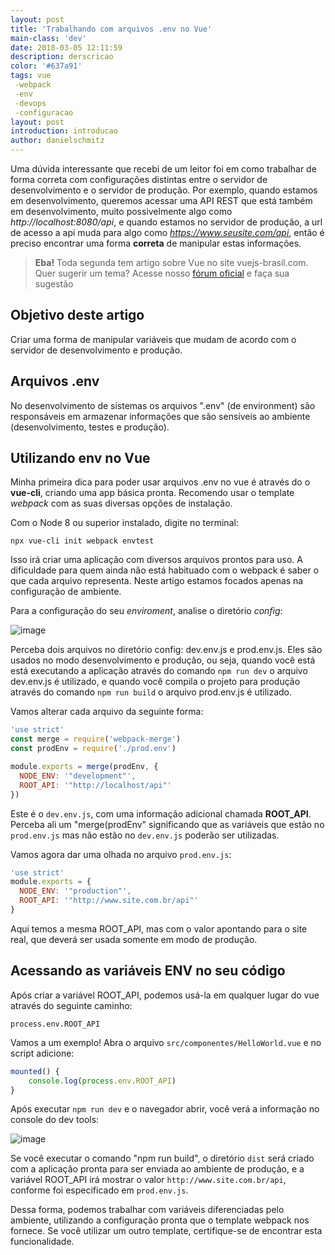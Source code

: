 ```yaml
---
layout: post
title: 'Trabalhando com arquivos .env no Vue'
main-class: 'dev'
date: 2018-03-05 12:11:59 
description: derscricao
color: '#637a91'
tags: vue
 -webpack
 -env
 -devops
 -configuracao
layout: post
introduction: introducao
author: danielschmitz
---
```


Uma dúvida interessante que recebi de um leitor foi em como trabalhar de forma correta com configurações distintas entre o servidor de desenvolvimento e o servidor de produção. Por exemplo, quando estamos em desenvolvimento, queremos acessar uma API REST que está também em desenvolvimento, muito possivelmente algo como *http://localhost:8080/api*, e quando estamos no servidor de produção, a url de acesso a api muda para algo como *https://www.seusite.com/api*, então é preciso encontrar uma forma **correta** de manipular estas informações.

> **Eba!** Toda segunda tem artigo sobre Vue no site vuejs-brasil.com. Quer sugerir um tema? Acesse nosso [fórum oficial](https://github.com/vuejs-br/forum/issues/7) e faça sua sugestão

## Objetivo deste artigo
Criar uma forma de manipular variáveis que mudam de acordo com o servidor de desenvolvimento e produção.

## Arquivos .env
No desenvolvimento de sistemas os arquivos ".env" (de environment) são responsáveis em armazenar informações que são sensíveis ao ambiente (desenvolvimento, testes e produção). 

## Utilizando env no Vue
Minha primeira dica para poder usar arquivos .env no vue é através do o **vue-cli**, criando uma app básica pronta. Recomendo usar o template *webpack* com as suas diversas opções de instalação.

Com o Node 8 ou superior instalado, digite no terminal:

```
npx vue-cli init webpack envtest
```

Isso irá criar uma aplicação com diversos arquivos prontos para uso. A dificuldade para quem ainda não está habituado com o webpack é saber o que cada arquivo representa. Neste artigo estamos focados apenas na configuração de ambiente.

Para a configuração do seu *enviroment*, analise o diretório *config*:

![image](https://user-images.githubusercontent.com/1509692/36630705-62054f70-1949-11e8-92c2-e7cadbe2a8c8.png)

Perceba dois arquivos no diretório config: dev.env.js e prod.env.js. Eles são usados no modo desenvolvimento e produção, ou seja, quando você está está executando a aplicação através do comando `npm run dev` o arquivo dev.env.js é utilizado, e quando você compila o projeto para produção através do comando `npm run build` o arquivo prod.env.js é utilizado. 

Vamos alterar cada arquivo da seguinte forma:

```js
'use strict'
const merge = require('webpack-merge')
const prodEnv = require('./prod.env')

module.exports = merge(prodEnv, {
  NODE_ENV: '"development"',
  ROOT_API: '"http://localhost/api"'
})
```

Este é o `dev.env.js`, com uma informação adicional chamada **ROOT_API**. Perceba ali um "merge(prodEnv" significando que as variáveis que estão no `prod.env.js` mas não estão no `dev.env.js` poderão ser utilizadas.

Vamos agora dar uma olhada no arquivo `prod.env.js`:

```js
'use strict'
module.exports = {
  NODE_ENV: '"production"',
  ROOT_API: '"http://www.site.com.br/api"'
}
```

Aqui temos a mesma ROOT_API, mas com o valor apontando para o site real, que deverá ser usada somente em modo de produção.

## Acessando as variáveis ENV no seu código

Após criar a variável ROOT_API, podemos usá-la em qualquer lugar do vue através do seguinte caminho:

```
process.env.ROOT_API
```

Vamos a um exemplo! Abra o arquivo `src/componentes/HelloWorld.vue` e no script adicione:

```javascript
mounted() {
    console.log(process.env.ROOT_API)
}
```

Após executar `npm run dev` e o navegador abrir, você verá a informação no console do dev tools:

![image](https://user-images.githubusercontent.com/1509692/36630809-4d064ce4-194b-11e8-8653-8d95f7b9808c.png)

Se você executar o comando "npm run build", o diretório `dist` será criado com a aplicação pronta para ser enviada ao ambiente de produção, e a variável ROOT_API irá mostrar o valor `http://www.site.com.br/api`, conforme foi especificado em `prod.env.js`.

Dessa forma, podemos trabalhar com variáveis diferenciadas pelo ambiente, utilizando a configuração pronta que o template webpack nos fornece. Se você utilizar um outro template, certifique-se de encontrar esta funcionalidade.






